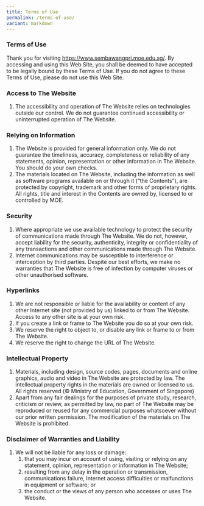 ```yaml
---
title: Terms of Use
permalink: /terms-of-use/
variant: markdown
---
```

### Terms of Use
Thank you for visiting https://www.sembawangpri.moe.edu.sg/. By accessing and using this Web Site, you shall be deemed to have accepted to be legally bound by these Terms of Use. If you do not agree to these Terms of Use, please do not use this Web Site.

### Access to The Website

1.  The accessibility and operation of The Website relies on technologies outside our control. We do not guarantee continued accessibility or uninterrupted operation of The Website.

### Relying on Information

1.  The Website is provided for general information only. We do not guarantee the timeliness, accuracy, completeness or reliability of any statements, opinion, representation or other information in The Website. You should do your own checks.
2.  The materials located on The Website, including the information as well as software programs available on or through it (“the Contents”), are protected by copyright, trademark and other forms of proprietary rights. All rights, title and interest in the Contents are owned by, licensed to or controlled by MOE.

### Security

1.  Where appropriate we use available technology to protect the security of communications made through The Website. We do not, however, accept liability for the security, authenticity, integrity or confidentiality of any transactions and other communications made through The Website.
2.  Internet communications may be susceptible to interference or interception by third parties. Despite our best efforts, we make no warranties that The Website is free of infection by computer viruses or other unauthorised software.

### Hyperlinks

1.  We are not responsible or liable for the availability or content of any other Internet site (not provided by us) linked to or from The Website. Access to any other site is at your own risk.
2.  If you create a link or frame to The Website you do so at your own risk.
3.  We reserve the right to object to, or disable any link or frame to or from The Website.
4.  We reserve the right to change the URL of The Website.

### Intellectual Property

1.  Materials, including design, source codes, pages, documents and online graphics, audio and video in The Website are protected by law. The intellectual property rights in the materials are owned or licensed to us. All rights reserved (© Ministry of Education, Government of Singapore)
2.  Apart from any fair dealings for the purposes of private study, research, criticism or review, as permitted by law, no part of The Website may be reproduced or reused for any commercial purposes whatsoever without our prior written permission. The modification of the materials on The Website is prohibited.

### Disclaimer of Warranties and Liability

1.  We will not be liable for any loss or damage:
    1.  that you may incur on account of using, visiting or relying on any statement, opinion, representation or information in The Website;
    2.  resulting from any delay in the operation or transmission, communications failure, Internet access difficulties or malfunctions in equipment or software; or
    3.  the conduct or the views of any person who accesses or uses The Website.